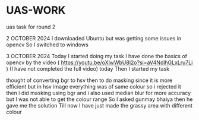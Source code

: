 # UAS-WORK
uas task for round 2

2 OCTOBER 2024
I downloaded Ubuntu  but was getting some issues in opencv 
So I switched to windows 

3 OCTOBER 2024
Today I started doing my task
I have done the basics of opencv by the video  (  https://youtu.be/oXlwWbU8l2o?si=aV4NdlhGLxLru7Li ) (I have not completed the full video) today 
Then I started my task

thought of converting bgr to hsv then to do masking since it is more efficient but in hsv image everything was of same colour so i rejected it
then i did masking using bgr and i also used median blur for more accuracy
but I was not able to get the colour range 
So I asked gunmay bhaiya then he gave me the solution 
Till now I have just made the grassy area with different colour

